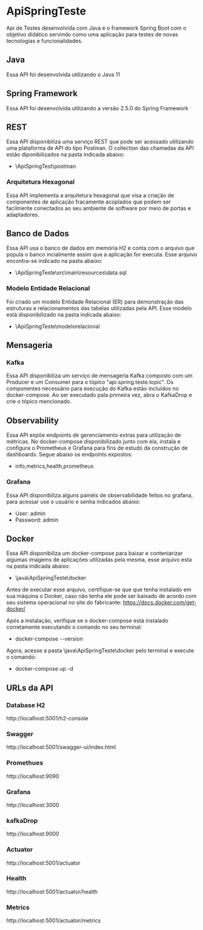 # ApiSpringTeste
Api de Testes desenvolvida com Java e o framework Spring Boot com o objetivo didático servindo como uma aplicação para testes de novas tecnologias e funcionalidades.

## Java
Essa API foi desenvolvida utilizando o Java 11

## Spring Framework
Essa API foi desenvolvida utilizando a versão 2.5.0 do Spring Framework

## REST
Essa API disponibiliza uma serviço REST que pode ser acessado utilizando uma plataforma de API do tipo Postman. O collection das chamadas da API estão diponibilizados na pasta indicada abaixo:
- \ApiSpringTest\postman

### Arquitetura Hexagonal
Essa API implementa a arquitetura hexagonal que visa a criação de componentes de aplicação fracamente acoplados que podem ser facilmente conectados ao seu ambiente de software por meio de portas e adaptadores. 

## Banco de Dados
Essa API usa o banco de dados em memória H2 e conta com o arquivo que popula o banco incialmente assim que a aplicação for executa. Esse arquivo encontra-se indicado na pasta abaixo:
- \ApiSpringTeste\src\main\resources\data.sql

### Modelo Entidade Relacional
Foi criado um modelo Entidade Relacional (ER) para demonstração das estruturas e relacionamentos das tabelas utilizadas pela API. Esse modelo está disponibilizado na pasta indicada abaixo:
- \ApiSpringTeste\modelorelacional

## Mensageria
### Kafka
Essa API disponibiliza um serviço de mensageria Kafka composto com um Producer e um Consumer para o tópico "api.spring.teste.topic". Os componentes necessário para execução do Kafka estão incluídos no docker-compose. Ao ser executado pala primeira vez, abra o KafkaDrop e crie o tópico mencionado.

## Observability
Essa API expõe endpoints de gerenciamento extras para utilização de métricas. No docker-compose disponibilizado junto com ela, instala e configura o Prometheus e Grafana para fins de estudo da construção de dashboards. Segue abaixo os endpoints expostos:
- info,metrics,health,prometheus

### Grafana
Essa API disponibiliza alguns painéis de observabilidade feitos no grafana, para acessar use o usuário e senha indicados abaixo:
- User: admin
- Password: admin

## Docker
Essa API disponibiliza um docker-compose para baixar e conteniarizar algumas imagems de aplicações utilizadas pela mesma, esse arquivo esta na pasta indicada abaixo:
- \java\ApiSpringTeste\docker

Antes de executar esse arquivo, certifique-se que que tenha instalado em sua máquina o Docker, caso não tenha ele pode ser baixado de acordo com seu sistema operacional no site do fabricante:
https://docs.docker.com/get-docker/

Após a instalação, verifique se o docker-compose está instalado corretamente executando o comando no seu terminal:
- docker-compose --version

Agora, acesse a pasta \java\ApiSpringTeste\docker pelo terminal e execute o comando:
- docker-compose up -d

## URLs da API
### Database H2
http://localhost:5001/h2-console
### Swagger
http://localhost:5001/swagger-ui/index.html
### Promethues
http://localhost:9090
### Grafana
http://localhost:3000
### kafkaDrop
http://localhost:9000
### Actuator
http://localhost:5001/actuator
### Health
http://localhost:5001/actuator/health
### Metrics
http://localhost:5001/actuator/metrics